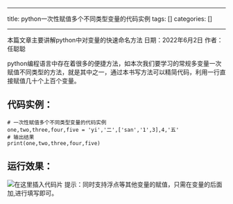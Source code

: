 
--- 
title:  python一次性赋值多个不同类型变量的代码实例 
tags: []
categories: [] 

---
>  
 本篇文章主要讲解python中对变量的快速命名方法 日期：2022年6月2日 作者：任聪聪 


python编程语言中存在着很多的便捷方法，如本次我们要学习的常规多变量一次赋值不同类型的方法，就是其中之一，通过本书写方法可以精简代码，利用一行直接赋值几十个上百个变量。

## 代码实例：

```
# 一次性赋值多个不同类型变量的代码实例
one,two,three,four,five = 'yi','二',['san','1',3],4,'五'
# 输出结果
print(one,two,three,four,five)

```

## 运行效果：

<img src="https://img-blog.csdnimg.cn/9d389528e5d34472acea11126fdc1a19.png" alt="在这里插入代码片"> 提示：同时支持浮点等其他变量的赋值，只需在变量的后面加,进行填写即可。
